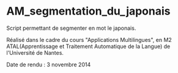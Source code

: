 AM_segmentation_du_japonais
===========================

Script permettant de segmenter en mot le japonais.

Réalisé dans le cadre du cours "Applications Multilingues", en M2 ATAL(Apprentissage et Traitement Automatique de la Langue) de l'Université de Nantes.

Date de rendu : 3 novembre 2014
